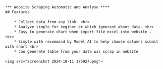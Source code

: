 	*** Website Scraping Automatic and Analyse ****
	## Features
	
		* Collect data from any link  <br>
		* Analyze simple for beginer or which ignorant about data. <br> 
		* Easy to generate chart when import file excel into website . <br>  
		* Simple with recommand by Model AI to help choose columns submit with chart <br>
		* Can generate table from your data was scrap in website 
	
	<img src="Screenshot 2024-10-11 175927.png">
